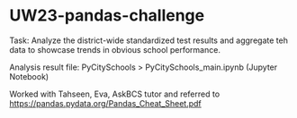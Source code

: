 # UW23-pandas-challenge

Task: Analyze the district-wide standardized test results and aggregate teh data to showcase trends in obvious school performance.

Analysis result file: PyCitySchools > PyCitySchools_main.ipynb (Jupyter Notebook)

Worked with Tahseen, Eva, AskBCS tutor and referred to https://pandas.pydata.org/Pandas_Cheat_Sheet.pdf
